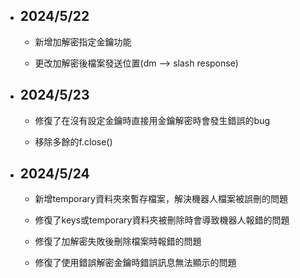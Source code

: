- ## 2024/5/22
    - 新增加解密指定金鑰功能

    - 更改加解密後檔案發送位置(dm --> slash response)

- ## 2024/5/23
    - 修復了在沒有設定金鑰時直接用金鑰解密時會發生錯誤的bug

    - 移除多餘的f.close()

- ## 2024/5/24
    - 新增temporary資料夾來暫存檔案，解決機器人檔案被誤刪的問題

    - 修復了keys或temporary資料夾被刪除時會導致機器人報錯的問題

    - 修復了加解密失敗後刪除檔案時報錯的問題

    - 修復了使用錯誤解密金鑰時錯誤訊息無法顯示的問題